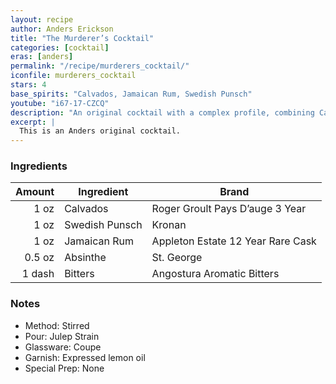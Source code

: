 ```yaml
---
layout: recipe
author: Anders Erickson
title: "The Murderer’s Cocktail"
categories: [cocktail]
eras: [anders]
permalink: "/recipe/murderers_cocktail/"
iconfile: murderers_cocktail
stars: 4
base_spirits: "Calvados, Jamaican Rum, Swedish Punsch"
youtube: "i67-17-CZCQ"
description: "An original cocktail with a complex profile, combining Calvados, Jamaican rum, and the unique spice of Swedish Punsch."
excerpt: |
  This is an Anders original cocktail.
---
```


### Ingredients

| Amount | Ingredient     | Brand                             |
| -----: | -------------- | --------------------------------- |
|   1 oz | Calvados       | Roger Groult Pays D’auge 3 Year   |
|   1 oz | Swedish Punsch | Kronan                            |
|   1 oz | Jamaican Rum   | Appleton Estate 12 Year Rare Cask |
| 0.5 oz | Absinthe       | St. George                        |
| 1 dash | Bitters        | Angostura Aromatic Bitters        |

### Notes

- Method: Stirred
- Pour: Julep Strain
- Glassware: Coupe
- Garnish: Expressed lemon oil
- Special Prep: None
